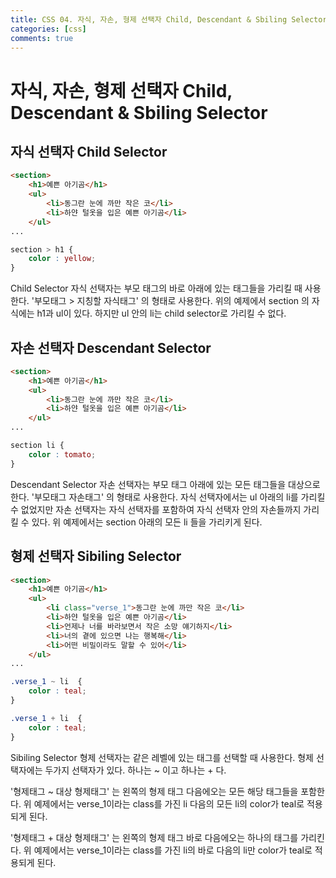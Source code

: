 ```yaml
---
title: CSS 04. 자식, 자손, 형제 선택자 Child, Descendant & Sbiling Selector
categories: [css]
comments: true
---
```


# 자식, 자손, 형제 선택자 Child, Descendant & Sbiling Selector

## 자식 선택자 Child Selector

```html
<section>
    <h1>예쁜 아기곰</h1>
    <ul>
        <li>동그란 눈에 까만 작은 코</li>
        <li>하얀 털옷을 입은 예쁜 아기곰</li>
    </ul>
...
```

```css
section > h1 {
    color : yellow;
}
```

Child Selector 자식 선택자는 부모 태그의 바로 아래에 있는 태그들을 가리킬 때 사용한다.
'부모태그 > 지칭할 자식태그' 의 형태로 사용한다.
위의 예제에서 section 의 자식에는 h1과 ul이 있다. 하지만 ul 안의 li는 child selector로 가리킬 수 없다.


## 자손 선택자 Descendant Selector

```html
<section>
    <h1>예쁜 아기곰</h1>
    <ul>
        <li>동그란 눈에 까만 작은 코</li>
        <li>하얀 털옷을 입은 예쁜 아기곰</li>
    </ul>
...
```

```css
section li {
    color : tomato;
}
```

Descendant Selector 자손 선택자는 부모 태그 아래에 있는 모든 태그들을 대상으로 한다.
'부모태그 자손태그' 의 형태로 사용한다.
자식 선택자에서는 ul 아래의 li를 가리킬 수 없었지만 자손 선택자는 자식 선택자를 포함하여 자식 선택자 안의 자손들까지 가리킬 수 있다.
위 예제에서는 section 아래의 모든 li 들을 가리키게 된다.



## 형제 선택자 Sibiling Selector

```html
<section>
    <h1>예쁜 아기곰</h1>
    <ul>
        <li class="verse_1">동그란 눈에 까만 작은 코</li>
        <li>하얀 털옷을 입은 예쁜 아기곰</li>
        <li>언제나 너를 바라보면서 작은 소망 얘기하지</li>
        <li>너의 곁에 있으면 나는 행복해</li>
        <li>어떤 비밀이라도 말할 수 있어</li>
    </ul>
...
```

```css
.verse_1 ~ li  {
    color : teal;
}

.verse_1 + li  {
    color : teal;
}
```

Sibiling Selector 형제 선택자는 같은 레벨에 있는 태그를 선택할 때 사용한다.
형제 선택자에는 두가지 선택자가 있다.
하나는 ~ 이고 하나는 + 다.

'형제태그 ~ 대상 형제태그' 는 왼쪽의 형제 태그 다음에오는 모든 해당 태그들을 포함한다.
위 예제에서는 verse_1이라는 class를 가진 li 다음의 모든 li의 color가 teal로 적용되게 된다.

'형제태그 + 대상 형제태그' 는 왼쪽의 형제 태그 바로 다음에오는 하나의 태그를 가리킨다.
위 예제에서는 verse_1이라는 class를 가진 li의 바로 다음의 li만 color가 teal로 적용되게 된다.


